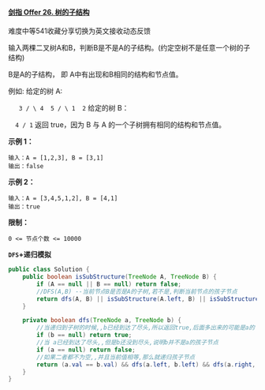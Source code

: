 #### [剑指 Offer 26. 树的子结构](https://leetcode-cn.com/problems/shu-de-zi-jie-gou-lcof/)

难度中等541收藏分享切换为英文接收动态反馈

输入两棵二叉树A和B，判断B是不是A的子结构。(约定空树不是任意一个树的子结构)

B是A的子结构， 即 A中有出现和B相同的结构和节点值。

例如:
给定的树 A:

`   3 / \ 4  5 / \ 1  2`
给定的树 B：

`  4 / 1`
返回 true，因为 B 与 A 的一个子树拥有相同的结构和节点值。

**示例 1：**

```
输入：A = [1,2,3], B = [3,1]
输出：false
```

**示例 2：**

```
输入：A = [3,4,5,1,2], B = [4,1]
输出：true
```

**限制：**

```
0 <= 节点个数 <= 10000
```

**`DFS`+递归模拟**

```java
public class Solution {
    public boolean isSubStructure(TreeNode A, TreeNode B) {
        if (A == null || B == null) return false;
        //DFS(A,B) --当前节点B是否是A的子树,若不是,判断当前节点的孩子节点
        return dfs(A, B) || isSubStructure(A.left, B) || isSubStructure(A.right, B);
    }

    private boolean dfs(TreeNode a, TreeNode b) {
        //当递归到子树的时候,,b已经到达了尽头,所以返回true,后面多出来的可能是a的
        if (b == null) return true;
        //当 a已经到达了尽头,,但是b还没到尽头,说明b并不是a的孩子节点
        if (a == null) return false;
        //如果二者都不为空,,并且当前值相等,那么就递归孩子节点
        return (a.val == b.val) && dfs(a.left, b.left) && dfs(a.right, b.right);
    }
}
```